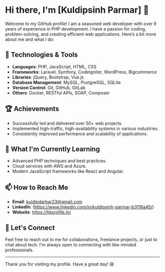 # Hi there, I'm [Kuldipsinh Parmar] 👋

Welcome to my GitHub profile! I am a seasoned web developer with over 9 years of experience in PHP development. I have a passion for coding, problem-solving, and creating efficient web applications. Here’s a bit more about me and what I do:

## 🔧 Technologies & Tools

- **Languages**: PHP, JavaScript, HTML, CSS
- **Frameworks**: Laravel, Symfony, CodeIgniter, WordPress, Bigcommerce
- **Libraries**: jQuery, Bootstrap, Vue.js
- **Database Management**: MySQL, PostgreSQL, SQLite
- **Version Control**: Git, GitHub, GitLab
- **Others**: Docker, RESTful APIs, SOAP, Composer

## 🏆 Achievements

- Successfully led and delivered over 50+ web projects.
- Implemented high-traffic, high-availability systems in various industries.
- Consistently improved performance and scalability of applications.

## 🌱 What I'm Currently Learning

- Advanced PHP techniques and best practices.
- Cloud services with AWS and Azure.
- Modern JavaScript frameworks like React and Angular.

## 📫 How to Reach Me

- **Email**: kuldipdarbar23@gmail.com
- **LinkedIn**: (https://www.linkedin.com/in/kuldipsinh-parmar-b3116a45/)
- **Website**: https://hkprofile.in/

## 💬 Let's Connect

Feel free to reach out to me for collaborations, freelance projects, or just to chat about tech. I'm always open to connecting with like-minded professionals.

---

Thank you for visiting my profile. Have a great day! 😄
